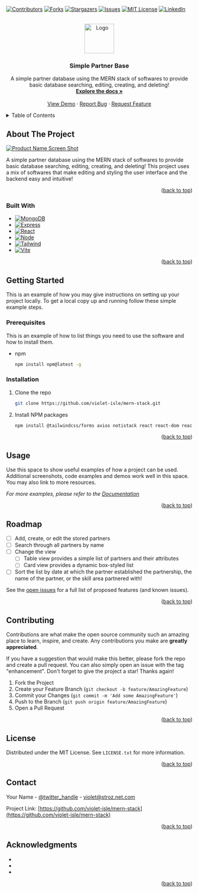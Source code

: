 <!-- Improved compatibility of back to top link: See: https://github.com/othneildrew/Best-README-Template/pull/73 -->
<a name="readme-top"></a>
<!--
*** Thanks for checking out the Best-README-Template. If you have a suggestion
*** that would make this better, please fork the repo and create a pull request
*** or simply open an issue with the tag "enhancement".
*** Don't forget to give the project a star!
*** Thanks again! Now go create something AMAZING! :D
-->



<!-- PROJECT SHIELDS -->
<!--
*** I'm using markdown "reference style" links for readability.
*** Reference links are enclosed in brackets [ ] instead of parentheses ( ).
*** See the bottom of this document for the declaration of the reference variables
*** for contributors-url, forks-url, etc. This is an optional, concise syntax you may use.
*** https://www.markdownguide.org/basic-syntax/#reference-style-links
-->
[![Contributors][contributors-shield]][contributors-url]
[![Forks][forks-shield]][forks-url]
[![Stargazers][stars-shield]][stars-url]
[![Issues][issues-shield]][issues-url]
[![MIT License][license-shield]][license-url]
[![LinkedIn][linkedin-shield]][linkedin-url]



<!-- PROJECT LOGO -->
<br />
<div align="center">
  <a href="https://github.com/violet-isle/mern-stack">
    <img src="images/logo.png" alt="Logo" width="80" height="80">
  </a>

<h3 align="center">Simple Partner Base</h3>

  <p align="center">
    A simple partner database using the MERN stack of softwares to provide basic database searching, editing, creating, and deleting!
    <br />
    <a href="https://github.com/violet-isle/mern-stack"><strong>Explore the docs »</strong></a>
    <br />
    <br />
    <a href="https://github.com/violet-isle/mern-stack">View Demo</a>
    ·
    <a href="https://github.com/violet-isle/mern-stack/issues">Report Bug</a>
    ·
    <a href="https://github.com/violet-isle/mern-stack/issues">Request Feature</a>
  </p>
</div>



<!-- TABLE OF CONTENTS -->
<details>
  <summary>Table of Contents</summary>
  <ol>
    <li>
      <a href="#about-the-project">About The Project</a>
      <ul>
        <li><a href="#built-with">Built With</a></li>
      </ul>
    </li>
    <li>
      <a href="#getting-started">Getting Started</a>
      <ul>
        <li><a href="#prerequisites">Prerequisites</a></li>
        <li><a href="#installation">Installation</a></li>
      </ul>
    </li>
    <li><a href="#usage">Usage</a></li>
    <li><a href="#roadmap">Roadmap</a></li>
    <li><a href="#contributing">Contributing</a></li>
    <li><a href="#license">License</a></li>
    <li><a href="#contact">Contact</a></li>
    <li><a href="#acknowledgments">Acknowledgments</a></li>
  </ol>
</details>



<!-- ABOUT THE PROJECT -->
## About The Project

[![Product Name Screen Shot][product-screenshot]](https://example.com)

A simple partner database using the MERN stack of softwares to provide basic database searching, editing, creating, and deleting! This project uses a mix of softwares that make editing and styling the user interface and the backend easy and intuitive! 

<p align="right">(<a href="#readme-top">back to top</a>)</p>



### Built With

* [![MongoDB][MongoDB]][MongoDB-url]
* [![Express][Express]][Express-url]
* [![React][React.js]][React-url]
* [![Node][Node.js]][Node-url]
* [![Tailwind][Tailwind]][Tailwind-url]
* [![Vite][Vite]][Vite-url]


<p align="right">(<a href="#readme-top">back to top</a>)</p>



<!-- GETTING STARTED -->
## Getting Started

This is an example of how you may give instructions on setting up your project locally.
To get a local copy up and running follow these simple example steps.

### Prerequisites

This is an example of how to list things you need to use the software and how to install them.
* npm
  ```sh
  npm install npm@latest -g
  ```

### Installation


1. Clone the repo
   ```sh
   git clone https://github.com/violet-isle/mern-stack.git
   ```
2. Install NPM packages
   ```sh
   npm install @tailwindcss/forms axios notistack react react-dom react-icons react-router-dom cors express mongoose nodemon react-bootstrap
   ```

<p align="right">(<a href="#readme-top">back to top</a>)</p>



<!-- USAGE EXAMPLES -->
## Usage

Use this space to show useful examples of how a project can be used. Additional screenshots, code examples and demos work well in this space. You may also link to more resources.

_For more examples, please refer to the [Documentation](https://example.com)_

<p align="right">(<a href="#readme-top">back to top</a>)</p>



<!-- ROADMAP -->
## Roadmap

- [ ] Add, create, or edit the stored partners
- [ ] Search through all partners by name
- [ ] Change the view
    - [ ] Table view provides a simple list of partners and their attributes
    - [ ] Card view provides a dynamic box-styled list
- [ ] Sort the list by date at which the partner established the partnership, the name of the partner, or the skill area partnered with!

See the [open issues](https://github.com/violet-isle/mern-stack/issues) for a full list of proposed features (and known issues).

<p align="right">(<a href="#readme-top">back to top</a>)</p>



<!-- CONTRIBUTING -->
## Contributing

Contributions are what make the open source community such an amazing place to learn, inspire, and create. Any contributions you make are **greatly appreciated**.

If you have a suggestion that would make this better, please fork the repo and create a pull request. You can also simply open an issue with the tag "enhancement".
Don't forget to give the project a star! Thanks again!

1. Fork the Project
2. Create your Feature Branch (`git checkout -b feature/AmazingFeature`)
3. Commit your Changes (`git commit -m 'Add some AmazingFeature'`)
4. Push to the Branch (`git push origin feature/AmazingFeature`)
5. Open a Pull Request

<p align="right">(<a href="#readme-top">back to top</a>)</p>



<!-- LICENSE -->
## License

Distributed under the MIT License. See `LICENSE.txt` for more information.

<p align="right">(<a href="#readme-top">back to top</a>)</p>



<!-- CONTACT -->
## Contact

Your Name - [@twitter_handle](https://twitter.com/twitter_handle) - violet@stroz.net.com

Project Link: [https://github.com/violet-isle/mern-stack](https://github.com/violet-isle/mern-stack)

<p align="right">(<a href="#readme-top">back to top</a>)</p>



<!-- ACKNOWLEDGMENTS -->
## Acknowledgments

* []()
* []()
* []()

<p align="right">(<a href="#readme-top">back to top</a>)</p>



<!-- MARKDOWN LINKS & IMAGES -->
<!-- https://www.markdownguide.org/basic-syntax/#reference-style-links -->
[contributors-shield]: https://img.shields.io/github/contributors/violet-isle/mern-stack.svg?style=for-the-badge
[contributors-url]: https://github.com/violet-isle/mern-stack/graphs/contributors
[forks-shield]: https://img.shields.io/github/forks/violet-isle/mern-stack.svg?style=for-the-badge
[forks-url]: https://github.com/violet-isle/mern-stack/network/members
[stars-shield]: https://img.shields.io/github/stars/violet-isle/mern-stack.svg?style=for-the-badge
[stars-url]: https://github.com/violet-isle/mern-stack/stargazers
[issues-shield]: https://img.shields.io/github/issues/violet-isle/mern-stack.svg?style=for-the-badge
[issues-url]: https://github.com/violet-isle/mern-stack/issues
[license-shield]: https://img.shields.io/github/license/violet-isle/mern-stack.svg?style=for-the-badge
[license-url]: https://github.com/violet-isle/mern-stack/blob/master/LICENSE.txt
[linkedin-shield]: https://img.shields.io/badge/-LinkedIn-black.svg?style=for-the-badge&logo=linkedin&colorB=555
[linkedin-url]: https://linkedin.com/in/violet-strozykowski-10b019259
[product-screenshot]: images/screenshot.png
[Node.js]: https://img.shields.io/npm/v/npm.svg?logo=nodedotjs&style=for-the-badge
[Node-url]: https://nodejs.org/en
[React.js]: https://img.shields.io/badge/React-20232A?style=for-the-badge&logo=react&logoColor=61DAFB
[React-url]: https://reactjs.org/
[MongoDB]: https://img.shields.io/badge/MongoDB-4EA94B?style=for-the-badge&logo=mongodb&logoColor=white
[MongoDB-url]: https://www.mongodb.com/
[Express]: https://img.shields.io/badge/Express.js-404D59?style=for-the-badge
[Express-url]: https://expressjs.com/
[Tailwind]: https://img.shields.io/badge/Tailwind_CSS-38B2AC?style=for-the-badge&logo=tailwind-css&logoColor=white
[Tailwind-url]: https://tailwindui.com/
[Vite]: https://img.shields.io/badge/Vite-61DAFB?logo=vite&labelColor=20232A&style=for-the-badge&color=20232A
[Vite-url]: https://vitejs.dev